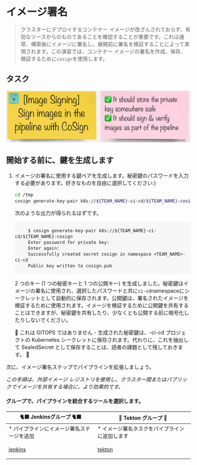 # イメージ署名

> クラスターにデプロイするコンテナー イメージが改ざんされておらず、有効なソースからのものであることを確認することが重要です。これは通常、構築後にイメージに署名し、展開前に署名を検証することによって実現されます。この演習では、コンテナー イメージの署名を作成、保存、検証するために`cosign`を使用します。

## タスク

![task-image-signing](./images/task-image-signing.png)

## 開始する前に、鍵を生成します

1. イメージの署名に使用する鍵ペアを生成します。秘密鍵のパスワードを入力する必要があります。好きなものを自由に選択してください:)

    ```bash
    cd /tmp
    cosign generate-key-pair k8s://${TEAM_NAME}-ci-cd/${TEAM_NAME}-cosign
    ```

    次のような出力が得られるはずです。

     <div class="highlight" style="background: #f7f7f7">
     <pre><code class="language-bash">
        $ cosign generate-key-pair k8s://${TEAM_NAME}-ci-cd/${TEAM_NAME}-cosign
        Enter password for private key:
        Enter again:
        Successfully created secret cosign in namespace &lt;TEAM_NAME&gt;-ci-cd
        Public key written to cosign.pub
        </code></pre>
    </div>

    2 つのキー (1 つの秘密キーと 1 つの公開キー) を生成しました。秘密鍵はイメージの署名に使用され、選択したパスワードと共に`ci-cd`namespaceにシークレットとして自動的に保存されます。公開鍵は、署名されたイメージを検証するために使用されます。イメージを検証するために公開鍵を共有することはできますが、秘密鍵を共有したり、少なくとも公開する前に暗号化したりしないでください。

    <p class="tip">🐌 これは GITOPS ではありません - 生成された秘密鍵は、<TEAM_NAME>-ci-cd プロジェクトの Kubernetes シークレットに保存されます。代わりに、これを抽出して SealedSecret として保存することは、読者の課題として残しておきます。 🐎</p>

次に、イメージ署名ステップでパイプラインを拡張しましょう。

*この手順は、外部イメージ レジストリを使用し、クラスター間またはパブリックでイメージを共有する場合に、より効果的です。*

#### グループで、パイプラインを統合するツールを選択します。

|🐈‍⬛ **Jenkinsグループ** 🐈‍⬛ | 🐅 **Tekton グループ** 🐅|
|--- | ---|
|* パイプラインにイメージ署名ステージを追加 | * イメージ署名タスクをパイプラインに追加します|
|<span style="color:blue;"><p><a href="3-revenge-of-the-automated-testing/8a-jenkins.md">jenkins</a></p></span> | <span style="color:blue;"><p><a href="3-revenge-of-the-automated-testing/8b-tekton.md">tekton</a></p></span>|
